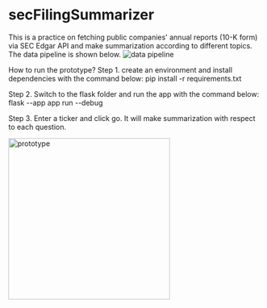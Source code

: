 # secFilingSummarizer

This is a practice on fetching public companies' annual reports (10-K form) via SEC Edgar API and make summarization according to different topics. 
The data pipeline is shown below.
![data pipeline](https://github.com/zhen-qian101/secFilingSummarizer/assets/90771509/a0fddb4b-bd90-472d-9fc9-18babba02a09)


How to run the prototype?
Step 1. create an environment and install dependencies with the command below:
pip install -r requirements.txt

Step 2. Switch to the flask folder and run the app with the command below:
flask --app app run --debug

Step 3. Enter a ticker and click go. It will make summarization with respect to each question.

<img width="320" alt="prototype" src="https://github.com/zhen-qian101/secFilingSummarizer/assets/90771509/921703a6-f702-4e06-8986-3016793c3682">
